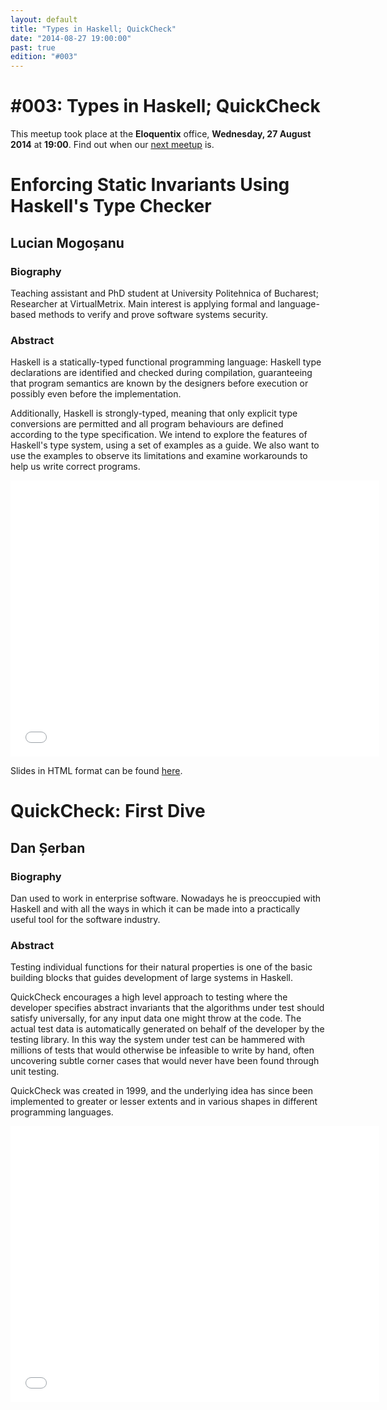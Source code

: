 ```yaml
---
layout: default
title: "Types in Haskell; QuickCheck"
date: "2014-08-27 19:00:00"
past: true
edition: "#003"
---
```


<div class="description">
  <h1><span class="edition-number">#003</span>: Types in Haskell; QuickCheck</h1>
  <p>This meetup took place at the <strong>Eloquentix</strong> office,
    <strong>Wednesday, 27 August 2014</strong> at <strong>19:00</strong>.
    Find out when our <a href="/next">next meetup</a> is.</p>
</div>

<div class="clear-fix"></div>

<div class="presentation">
  <h1>Enforcing Static Invariants Using Haskell's Type Checker</h1>
  <div class="details">
    <div class="left">
      <div class="biography">
        <h2 class="speaker">Lucian Mogoșanu</h2>
        <h3>Biography</h3>
        <p>Teaching assistant and PhD student at University Politehnica of Bucharest;
        Researcher at VirtualMetrix. Main interest is applying formal and language-based
        methods to verify and prove software systems security.</p>
      </div>
      <div class="abstract">
        <h3>Abstract</h3>
        <p>Haskell is a statically-typed functional programming language: Haskell type
        declarations are identified and checked during compilation, guaranteeing that
        program semantics are known by the designers before execution or possibly even
        before the implementation.</p>
        <p>Additionally, Haskell is strongly-typed, meaning that only explicit type
        conversions are permitted and all program behaviours are defined according to
        the type specification. We intend to explore the features of Haskell's type
        system, using a set of examples as a guide. We also want to use the examples
        to observe its limitations and examine workarounds to help us write correct
        programs.</p>
      </div>
    </div>
    <div class="right">
      <div class="recording">
        <iframe width="590" height="442" src="//www.youtube.com/embed/tmgjTWTDnss" frameborder="0" allowfullscreen></iframe>
      </div>
      <div class="slides">
        <p>Slides in HTML format can be found <a href="/slides/haskell-types/">here</a>.</p>
      </div>
    </div>
  </div>
</div>

<div class="presentation">
  <h1>QuickCheck: First Dive</h1>
  <div class="details">
    <div class="left">
      <div class="biography">
        <h2 class="speaker">Dan Șerban</h2>
        <h3>Biography</h3>
        <p>Dan used to work in enterprise software. Nowadays he is preoccupied with
        Haskell and with all the ways in which it can be made into a practically useful
        tool for the software industry.</p>
      </div>
      <div class="abstract">
        <h3>Abstract</h3>
        <p>Testing individual functions for their natural properties is one of the basic
        building blocks that guides development of large systems in Haskell.</p>
        <p>QuickCheck encourages a high level approach to testing where the developer
        specifies abstract invariants that the algorithms under test should satisfy
        universally, for any input data one might throw at the code. The actual test
        data is automatically generated on behalf of the developer by the testing
        library. In this way the system under test can be hammered with millions of
        tests that would otherwise be infeasible to write by hand, often uncovering
        subtle corner cases that would never have been found through unit testing.</p>
        <p>QuickCheck was created in 1999, and the underlying idea has since been
        implemented to greater or lesser extents and in various shapes in different
        programming languages.</p>
      </div>
    </div>
    <div class="right">
      <div class="slides">
        <script async class="speakerdeck-embed" data-id="7cdb28d0286e0132a0f34a939855d77a" data-ratio="1.33333333333333" src="//speakerdeck.com/assets/embed.js"></script>
      </div>
      <div class="recording">
        <iframe width="590" height="442" src="//www.youtube.com/embed/RneA7Tt3I4U" frameborder="0" allowfullscreen></iframe>
      </div>
    </div>
  </div>
</div>
